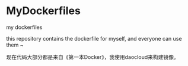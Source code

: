 # MyDockerfiles
my dockerfiles

this repository contains the dockerfile for myself, and everyone can use them ~

现在代码大部分都是来自《第一本Docker》，我使用daocloud来构建镜像。

